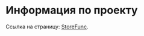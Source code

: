 # Информация по проекту

Ссылка на страницу: [StoreFunc](https://artyomzolotykh.github.io/store-class/).